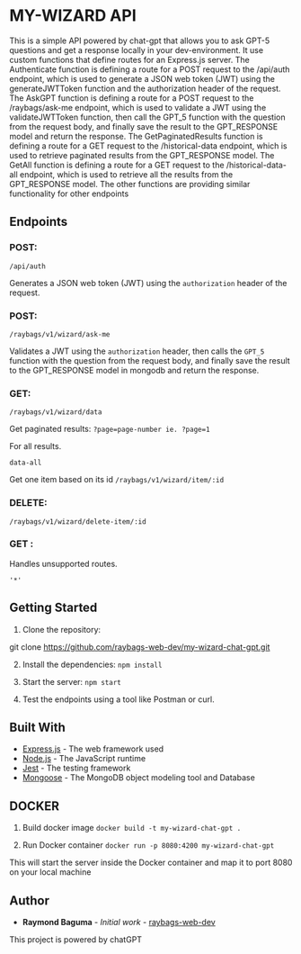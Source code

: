 # MY-WIZARD API

This is a simple API powered by chat-gpt that allows you to ask GPT-5 questions and get a response locally in your dev-environment.
It use custom functions that define routes for an Express.js server. The Authenticate function is defining a route for a POST request to the /api/auth endpoint, which is used to generate a JSON web token (JWT) using the generateJWTToken function and the authorization header of the request. The AskGPT function is defining a route for a POST request to the /raybags/ask-me endpoint, which is used to validate a JWT using the validateJWTToken function, then call the GPT_5 function with the question from the request body, and finally save the result to the GPT_RESPONSE model and return the response. The GetPaginatedResults function is defining a route for a GET request to the /historical-data endpoint, which is used to retrieve paginated results from the GPT_RESPONSE model. The GetAll function is defining a route for a GET request to the /historical-data-all endpoint, which is used to retrieve all the results from the GPT_RESPONSE model. The other functions are providing similar functionality for other endpoints

## Endpoints

### POST:
```/api/auth```

Generates a JSON web token (JWT) using the `authorization` header of the request.

### POST:
 ```/raybags/v1/wizard/ask-me```

Validates a JWT using the `authorization` header, then calls the `GPT_5` function with the question from the request body, and finally save the result to the GPT_RESPONSE model in mongodb and return the response.

### GET:
```/raybags/v1/wizard/data```

 Get paginated results:
```?page=page-number ie. ?page=1```

For all results.

```data-all```

Get one item based on its id
```/raybags/v1/wizard/item/:id```

### DELETE:
 ```/raybags/v1/wizard/delete-item/:id```

### GET :
Handles unsupported routes.

```'*'```
## Getting Started

1. Clone the repository:

git clone  https://github.com/raybags-web-dev/my-wizard-chat-gpt.git

2. Install the dependencies:
```npm install```

3. Start the server:
```npm start```

4. Test the endpoints using a tool like Postman or curl.
## Built With

* [Express.js](https://expressjs.com/) - The web framework used
* [Node.js](https://nodejs.org/) - The JavaScript runtime
* [Jest](https://jestjs.io/) - The testing framework
* [Mongoose](https://mongoosejs.com/) - The MongoDB object modeling tool and Database


## DOCKER

1. Build docker image
```docker build -t my-wizard-chat-gpt .```

2. Run Docker container
```docker run -p 8080:4200 my-wizard-chat-gpt```

This will start the server inside the Docker container and map it to port 8080 on your local machine

## Author

* **Raymond Baguma** - *Initial work* - [raybags-web-dev](https://github.com/raybags-web-dev?tab=repositories)

This project is powered by chatGPT

